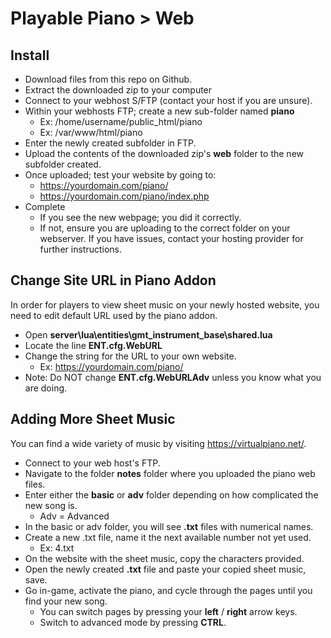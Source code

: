 # Playable Piano > Web

## Install
- Download files from this repo on Github.
- Extract the downloaded zip to your computer
- Connect to your webhost S/FTP (contact your host if you are unsure).
- Within your webhosts FTP; create a new sub-folder named **piano**
  - Ex: /home/username/public_html/piano
  - Ex: /var/www/html/piano
- Enter the newly created subfolder in FTP.
- Upload the contents of the downloaded zip's **web** folder to the new subfolder created.
- Once uploaded; test your website by going to:
  - https://yourdomain.com/piano/
  - https://yourdomain.com/piano/index.php
- Complete
  - If you see the new webpage; you did it correctly.
  - If not, ensure you are uploading to the correct folder on your webserver. If you have issues, contact your hosting provider for further instructions.


## Change Site URL in Piano Addon
In order for players to view sheet music on your newly hosted website, you need to edit default URL used by the piano addon.
- Open **server\lua\entities\gmt_instrument_base\shared.lua**
- Locate the line **ENT.cfg.WebURL**
- Change the string for the URL to your own website.
  - Ex: https://yourdomain.com/piano/
- Note: Do NOT change **ENT.cfg.WebURLAdv** unless you know what you are doing.


## Adding More Sheet Music
You can find a wide variety of music by visiting https://virtualpiano.net/.
- Connect to your web host's FTP.
- Navigate to the folder **notes** folder where you uploaded the piano web files.
- Enter either the **basic** or **adv** folder depending on how complicated the new song is. 
  - Adv = Advanced
- In the basic or adv folder, you will see **.txt** files with numerical names.
- Create a new .txt file, name it the next available number not yet used.
  - Ex: 4.txt
- On the website with the sheet music, copy the characters provided.
- Open the newly created **.txt** file and paste your copied sheet music, save.
- Go in-game, activate the piano, and cycle through the pages until you find your new song.
  - You can switch pages by pressing your **left** / **right** arrow keys.
  - Switch to advanced mode by pressing **CTRL**.
